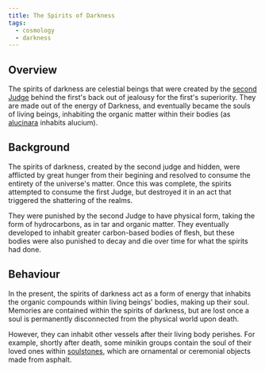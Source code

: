 ```yaml
---
title: The Spirits of Darkness
tags:
  - cosmology
  - darkness
---
```

## Overview
The spirits of darkness are celestial beings that were created by the [second Judge](cosmology/celestial-beings/the-judges.md) behind the first's back out of jealousy for the first's superiority. They are made out of the energy of Darkness, and eventually became the souls of living beings, inhabiting the organic matter within their bodies (as [alucinara](cosmology/alucinara.md) inhabits alucium).
## Background
The spirits of darkness, created by the second judge and hidden, were afflicted by great hunger from their begining and resolved to consume the entirety of the universe's matter. Once this was complete, the spirits attempted to consume the first Judge, but destroyed it in an act that triggered the shattering of the realms.

They were punished by the second Judge to have physical form, taking the form of hydrocarbons, as in tar and organic matter. They eventually developed to inhabit greater carbon-based bodies of flesh, but these bodies were also punished to decay and die over time for what the spirits had done.
## Behaviour
In the present, the spirits of darkness act as a form of energy that inhabits the organic compounds within living beings' bodies, making up their soul. Memories are contained within the spirits of darkness, but are lost once a soul is permanently disconnected from the physical world upon death.

However, they can inhabit other vessels after their living body perishes. For example, shortly after death, some minikin groups contain the soul of their loved ones within [soulstones](phenomena/soulstone.md), which are ornamental or ceremonial objects made from asphalt.